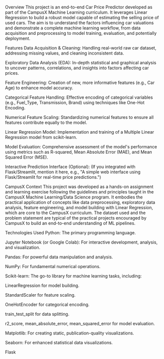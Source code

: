 Overview
This project is an end-to-end Car Price Predictor developed as part of the CampusX Machine Learning curriculum. It leverages Linear Regression to build a robust model capable of estimating the selling price of used cars. The aim is to understand the factors influencing car valuations and demonstrate a complete machine learning workflow, from data acquisition and preprocessing to model training, evaluation, and potentially deployment.

Features
Data Acquisition & Cleaning: Handling real-world raw car dataset, addressing missing values, and cleaning inconsistent data.

Exploratory Data Analysis (EDA): In-depth statistical and graphical analysis to uncover patterns, correlations, and insights into factors affecting car prices.

Feature Engineering: Creation of new, more informative features (e.g., Car Age) to enhance model accuracy.

Categorical Feature Handling: Effective encoding of categorical variables (e.g., Fuel_Type, Transmission, Brand) using techniques like One-Hot Encoding.

Numerical Feature Scaling: Standardizing numerical features to ensure all features contribute equally to the model.

Linear Regression Model: Implementation and training of a Multiple Linear Regression model from scikit-learn.

Model Evaluation: Comprehensive assessment of the model's performance using metrics such as R-squared, Mean Absolute Error (MAE), and Mean Squared Error (MSE).

Interactive Prediction Interface (Optional): (If you integrated with Flask/Streamlit, mention it here, e.g., "A simple web interface using Flask/Streamlit for real-time price predictions.")

CampusX Context
This project was developed as a hands-on assignment and learning exercise following the guidelines and principles taught in the CampusX Machine Learning/Data Science program. It embodies the practical application of concepts like data preprocessing, exploratory data analysis, feature engineering, and model building with Linear Regression, which are core to the CampusX curriculum. The dataset used and the problem statement are typical of the practical projects encouraged by CampusX to build an end-to-end understanding of ML pipelines.

Technologies Used
Python: The primary programming language.

Jupyter Notebook (or Google Colab): For interactive development, analysis, and visualization.

Pandas: For powerful data manipulation and analysis.

NumPy: For fundamental numerical operations.

Scikit-learn: The go-to library for machine learning tasks, including:

LinearRegression for model building.

StandardScaler for feature scaling.

OneHotEncoder for categorical encoding.

train_test_split for data splitting.

r2_score, mean_absolute_error, mean_squared_error for model evaluation.

Matplotlib: For creating static, publication-quality visualizations.

Seaborn: For enhanced statistical data visualizations.

Flask
